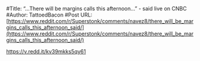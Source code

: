 #Title: “...There will be margins calls this afternoon...” - said live on CNBC
#Author: TattoedBacon
#Post URL: [https://www.reddit.com/r/Superstonk/comments/navez8/there_will_be_margins_calls_this_afternoon_said/](https://www.reddit.com/r/Superstonk/comments/navez8/there_will_be_margins_calls_this_afternoon_said/)


https://v.redd.it/kv39mkks5qy61